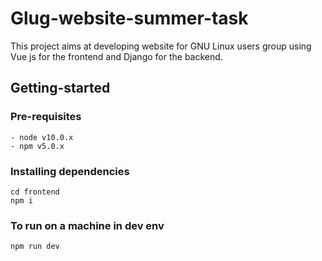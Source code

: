 # Glug-website-summer-task

This project aims at developing website for GNU Linux users group using Vue js for the frontend and Django for the backend.

<h2>Getting-started</h2>

<h3>Pre-requisites</h3>


```
- node v10.0.x
- npm v5.0.x
```
<h3>Installing dependencies</h3>

```
cd frontend
npm i
```

<h3>To run on a machine in dev env</h3>

```
npm run dev

```
